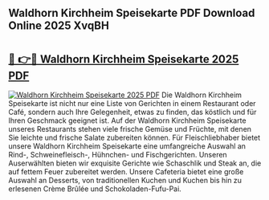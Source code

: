 ## Waldhorn Kirchheim Speisekarte PDF Download Online 2025 XvqBH

# <h2><a href="http://gc9r53.nevu.top/?p=Waldhorn+Kirchheim+Speisekarte">🔗 👉🔴 Waldhorn Kirchheim Speisekarte 2025 PDF</a></h2>

[![Waldhorn Kirchheim Speisekarte 2025 PDF](https://i.imgur.com/dBaPXMq.png)](http://gc9r53.nevu.top/?p=Waldhorn+Kirchheim+Speisekarte)
Die Waldhorn Kirchheim Speisekarte ist nicht nur eine Liste von Gerichten in einem Restaurant oder Café, sondern auch Ihre Gelegenheit, etwas zu finden, das köstlich und für Ihren Geschmack geeignet ist. Auf der Waldhorn Kirchheim Speisekarte unseres Restaurants stehen viele frische Gemüse und Früchte, mit denen Sie leichte und frische Salate zubereiten können. Für Fleischliebhaber bietet unsere Waldhorn Kirchheim Speisekarte eine umfangreiche Auswahl an Rind-, Schweinefleisch-, Hühnchen- und Fischgerichten. Unseren Auserwählten bieten wir exquisite Gerichte wie Schaschlik und Steak an, die auf fettem Feuer zubereitet werden. Unsere Cafeteria bietet eine große Auswahl an Desserts, von traditionellen Kuchen und Kuchen bis hin zu erlesenen Crème Brûlée und Schokoladen-Fufu-Pai.
